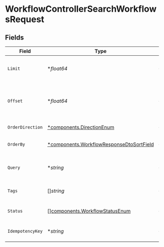 # WorkflowControllerSearchWorkflowsRequest


## Fields

| Field                                                                                               | Type                                                                                                | Required                                                                                            | Description                                                                                         |
| --------------------------------------------------------------------------------------------------- | --------------------------------------------------------------------------------------------------- | --------------------------------------------------------------------------------------------------- | --------------------------------------------------------------------------------------------------- |
| `Limit`                                                                                             | **float64*                                                                                          | :heavy_minus_sign:                                                                                  | Number of items to return per page                                                                  |
| `Offset`                                                                                            | **float64*                                                                                          | :heavy_minus_sign:                                                                                  | Number of items to skip before starting to return results                                           |
| `OrderDirection`                                                                                    | [*components.DirectionEnum](../../models/components/directionenum.md)                               | :heavy_minus_sign:                                                                                  | Direction of sorting                                                                                |
| `OrderBy`                                                                                           | [*components.WorkflowResponseDtoSortField](../../models/components/workflowresponsedtosortfield.md) | :heavy_minus_sign:                                                                                  | Field to sort the results by                                                                        |
| `Query`                                                                                             | **string*                                                                                           | :heavy_minus_sign:                                                                                  | Search query to filter workflows                                                                    |
| `Tags`                                                                                              | []*string*                                                                                          | :heavy_minus_sign:                                                                                  | Filter workflows by tags                                                                            |
| `Status`                                                                                            | [][components.WorkflowStatusEnum](../../models/components/workflowstatusenum.md)                    | :heavy_minus_sign:                                                                                  | Filter workflows by status                                                                          |
| `IdempotencyKey`                                                                                    | **string*                                                                                           | :heavy_minus_sign:                                                                                  | A header for idempotency purposes                                                                   |